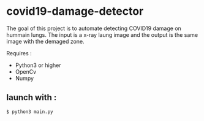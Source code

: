 # covid19-damage-detector
The goal of this project is to automate detecting COVID19 damage on hummain lungs.
The input is a x-ray laung image and the output is the same image with the demaged zone.

Requires :
- Python3 or higher
- OpenCv 
- Numpy

## launch with : 
```$ python3 main.py```

